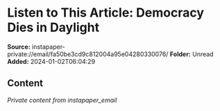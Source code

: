 # Listen to This Article: Democracy Dies in Daylight

**Source:** instapaper-private://email/fa50be3cd9c812004a95e04280330076/
**Folder:** Unread
**Added:** 2024-01-02T06:04:29




## Content
*Private content from instapaper_email*
